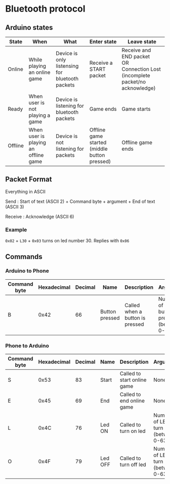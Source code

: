 # Bluetooth protocol

## Arduino states

| State | When | What | Enter state | Leave state |
|-------|------|------|-------------|-------------|
| Online | While playing an online game | Device is only listensing for bluetooth packets | Receive a START packet | Receive and END packet <br> OR <br> Connection Lost (incomplete packet/no acknowledge) |
| Ready | When user is not playing a game | Device is listening for bluetooth packets | Game ends | Game starts |
| Offline | When user is playing an offline game | Device is not listening for packets | Offline game started (middle button pressed) | Offline game ends |

## Packet Format

Everything in ASCII

Send : Start of text (ASCII 2) + Command byte + argument + End of text (ASCII 3)

Receive : Acknowledge (ASCII 6)

### Example
`0x02` + `L30` + `0x03` turns on led number 30. Replies with `0x06`

## Commands
### Arduino to Phone

| Command byte | Hexadecimal | Decimal | Name | Description | Argument |
|--------------|-------------|---------|------|-------------|-----------|
| B | 0x42 | 66 | Button pressed | Called when a button is pressed | Number of the button pressed (between 0-63)|

### Phone to Arduino

| Command byte | Hexadecimal | Decimal | Name | Description | Argument |
|--------------|-------------|---------|------|-------------|-----------|
| S | 0x53 | 83 | Start | Called to start online game | None |
| E | 0x45 | 69 | End | Called to end online game | None |
| L | 0x4C | 76 | Led ON | Called to turn on led | Number of LED to turn on (between 0-63)|
| O | 0x4F | 79 | Led OFF | Called to turn off led | Number of LED to turn off (between 0-63)|
